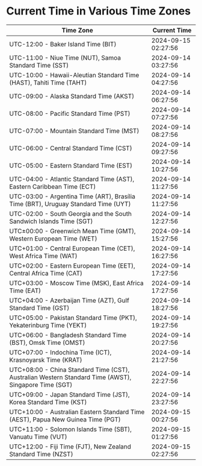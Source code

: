 # Current Time in Various Time Zones

| Time Zone | Current Time |
|-----------|--------------|
| UTC-12:00 - Baker Island Time (BIT) | 2024-09-15 02:27:56 |
| UTC-11:00 - Niue Time (NUT), Samoa Standard Time (SST) | 2024-09-14 03:27:56 |
| UTC-10:00 - Hawaii-Aleutian Standard Time (HAST), Tahiti Time (TAHT) | 2024-09-14 04:27:56 |
| UTC-09:00 - Alaska Standard Time (AKST) | 2024-09-14 06:27:56 |
| UTC-08:00 - Pacific Standard Time (PST) | 2024-09-14 07:27:56 |
| UTC-07:00 - Mountain Standard Time (MST) | 2024-09-14 08:27:56 |
| UTC-06:00 - Central Standard Time (CST) | 2024-09-14 09:27:56 |
| UTC-05:00 - Eastern Standard Time (EST) | 2024-09-14 10:27:56 |
| UTC-04:00 - Atlantic Standard Time (AST), Eastern Caribbean Time (ECT) | 2024-09-14 11:27:56 |
| UTC-03:00 - Argentina Time (ART), Brasília Time (BRT), Uruguay Standard Time (UYT) | 2024-09-14 11:27:56 |
| UTC-02:00 - South Georgia and the South Sandwich Islands Time (SGT) | 2024-09-14 12:27:56 |
| UTC±00:00 - Greenwich Mean Time (GMT), Western European Time (WET) | 2024-09-14 15:27:56 |
| UTC+01:00 - Central European Time (CET), West Africa Time (WAT) | 2024-09-14 16:27:56 |
| UTC+02:00 - Eastern European Time (EET), Central Africa Time (CAT) | 2024-09-14 17:27:56 |
| UTC+03:00 - Moscow Time (MSK), East Africa Time (EAT) | 2024-09-14 17:27:56 |
| UTC+04:00 - Azerbaijan Time (AZT), Gulf Standard Time (GST) | 2024-09-14 18:27:56 |
| UTC+05:00 - Pakistan Standard Time (PKT), Yekaterinburg Time (YEKT) | 2024-09-14 19:27:56 |
| UTC+06:00 - Bangladesh Standard Time (BST), Omsk Time (OMST) | 2024-09-14 20:27:56 |
| UTC+07:00 - Indochina Time (ICT), Krasnoyarsk Time (KRAT) | 2024-09-14 21:27:56 |
| UTC+08:00 - China Standard Time (CST), Australian Western Standard Time (AWST), Singapore Time (SGT) | 2024-09-14 22:27:56 |
| UTC+09:00 - Japan Standard Time (JST), Korea Standard Time (KST) | 2024-09-14 23:27:56 |
| UTC+10:00 - Australian Eastern Standard Time (AEST), Papua New Guinea Time (PGT) | 2024-09-15 00:27:56 |
| UTC+11:00 - Solomon Islands Time (SBT), Vanuatu Time (VUT) | 2024-09-15 01:27:56 |
| UTC+12:00 - Fiji Time (FJT), New Zealand Standard Time (NZST) | 2024-09-15 02:27:56 |
